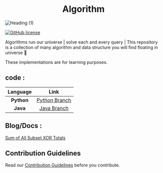 <h1 align="center" width="100%">Algorithm</h1>

![Heading (1)](https://github.com/itsvinayak/algorithm/assets/33996594/29b382f6-e73d-4091-accf-161fe2a4b8e6)


[![GitHub license](https://img.shields.io/github/license/Naereen/StrapDown.js.svg)](LICENSE)


Algorithms run our universe | solve each and every query | This repository is a collection of many algorithm and data structure you will find floating in universe 🚀  

These implementations are for learning purposes.

## code :

| **Language** 	| **Link** 	|
|:---:	|:---:	|
| **Python** 	|  [Python Branch](https://github.com/itsvinayak/algorithm/tree/python)	|
|  **Java**	|  [Java Branch](https://github.com/itsvinayak/algorithm/tree/java)	|

## Blog/Docs :

[Sum of All Subset XOR Totals](/Docs/Sum_of_All_Subset_XOR_Totals.md)

## Contribution Guidelines
Read our [Contribution Guidelines](CONTRIBUTING.md) before you contribute.

